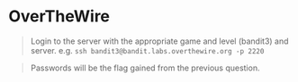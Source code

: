 # OverTheWire

> Login to the server with the appropriate game and level (bandit3) and server. e.g. `ssh bandit3@bandit.labs.overthewire.org -p 2220`

> Passwords will be the flag gained from the previous question.
